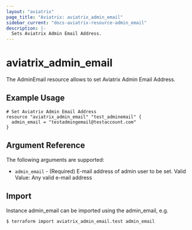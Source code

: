 ```yaml
---
layout: "aviatrix"
page_title: "Aviatrix: aviatrix_admin_email"
sidebar_current: "docs-aviatrix-resource-admin_email"
description: |-
  Sets Aviatrix Admin Email Address.
---
```


# aviatrix_admin_email

The AdminEmail resource allows to set Aviatrix Admin Email Address.

## Example Usage

```hcl
# Set Aviatrix Admin Email Address
resource "aviatrix_admin_email" "test_adminemail" {
  admin_email = "testadmingemail@testaccount.com"
}
```

## Argument Reference

The following arguments are supported:

* `admin_email` - (Required) E-mail address of admin user to be set. Valid Value: Any valid e-mail address

## Import

Instance admin_email can be imported using the admin_email, e.g.

```
$ terraform import aviatrix_admin_email.test admin_email
```